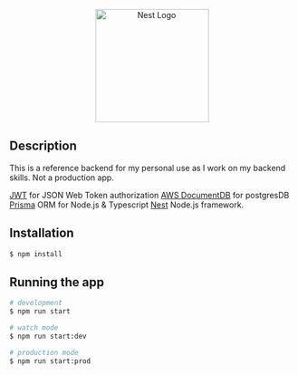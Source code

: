 <p align="center">
  <a href="http://nestjs.com/" target="blank"><img src="https://nestjs.com/img/logo-small.svg" width="200" alt="Nest Logo" /></a>
</p>

## Description

This is a reference backend for my personal use as I work on my backend skills. Not a production app.

[JWT](https://jwt.io/) for JSON Web Token authorization
[AWS DocumentDB](https://aws.amazon.com/documentdb/) for postgresDB
[Prisma](https://github.com/prisma/prisma) ORM for Node.js & Typescript
[Nest](https://github.com/nestjs/nest) Node.js framework.

## Installation

```bash
$ npm install
```

## Running the app

```bash
# development
$ npm run start

# watch mode
$ npm run start:dev

# production mode
$ npm run start:prod
```
